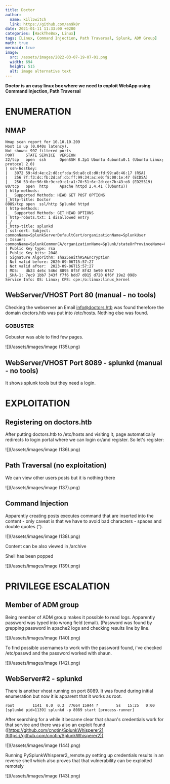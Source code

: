 ```yaml
---
title: Doctor
author:
  name: kill5witch
  link: https://github.com/an9k0r
date: 2021-01-11 11:33:00 +0200
categories: [HackTheBox, Linux]
tags: [Linux, Command Injection, Path Traversal, Splunk, ADM Group]
math: true
mermaid: true
image:
  src: /assets/images/2022-03-07-19-07-01.png
  width: 694
  height: 515
  alt: image alternative text
---
```

**Doctor is an easy linux box where we need to exploit WebApp using Command Injection, Path Traversal**
# ENUMERATION
## NMAP

```
Nmap scan report for 10.10.10.209
Host is up (0.040s latency).
Not shown: 997 filtered ports
PORT     STATE SERVICE  VERSION
22/tcp   open  ssh      OpenSSH 8.2p1 Ubuntu 4ubuntu0.1 (Ubuntu Linux; protocol 2.0)
| ssh-hostkey: 
|   3072 59:4d:4e:c2:d8:cf:da:9d:a8:c8:d0:fd:99:a8:46:17 (RSA)
|   256 7f:f3:dc:fb:2d:af:cb:ff:99:34:ac:e0:f8:00:1e:47 (ECDSA)
|_  256 53:0e:96:6b:9c:e9:c1:a1:70:51:6c:2d:ce:7b:43:e8 (ED25519)
80/tcp   open  http     Apache httpd 2.4.41 ((Ubuntu))
| http-methods: 
|_  Supported Methods: HEAD GET POST OPTIONS
|_http-title: Doctor
8089/tcp open  ssl/http Splunkd httpd
| http-methods: 
|_  Supported Methods: GET HEAD OPTIONS
| http-robots.txt: 1 disallowed entry 
|_/
|_http-title: splunkd
| ssl-cert: Subject: commonName=SplunkServerDefaultCert/organizationName=SplunkUser
| Issuer: commonName=SplunkCommonCA/organizationName=Splunk/stateOrProvinceName=CA/countryName=US
| Public Key type: rsa
| Public Key bits: 2048
| Signature Algorithm: sha256WithRSAEncryption
| Not valid before: 2020-09-06T15:57:27
| Not valid after:  2023-09-06T15:57:27
| MD5:   db23 4e5c 546d 8895 0f5f 8f42 5e90 6787
|_SHA-1: 7ec9 1bb7 343f f7f6 bdd7 d015 d720 6f6f 19e2 098b
Service Info: OS: Linux; CPE: cpe:/o:linux:linux_kernel
```

## WebServer/VHOST Port 80 (manual - no tools)

Checking the webserver an Email info@doctors.htb was found therefore the domain doctors.htb was put into /etc/hosts. Nothing else was found.

### GOBUSTER

Gobuster was able to find few pages.

![](/assets/images/image (135).png)

## WebServer/VHOST Port 8089 - splunkd (manual - no tools)

It shows splunk tools but they need a login.

# EXPLOITATION

## Registering on doctors.htb

After putting doctors.htb to /etc/hosts and visiting it, page automatically redirects to login portal where we can login or/and register. So let's register:

![](/assets/images/image (136).png)

## Path Traversal (no exploitation)

We can view other users posts but it is nothing there

![](/assets/images/image (137).png)

## Command Injection

Apparently creating posts executes command that are inserted into the content - only caveat is that we have to avoid bad characters - spaces and double quotes (").&#x20;

![](/assets/images/image (138).png)

Content can be also viewed in /archive

Shell has been popped

![](/assets/images/image (139).png)

# PRIVILEGE ESCALATION

## Member of ADM group&#x20;

Being member of ADM group makes it possible to read logs. Apparently password was typed into wrong field (email). (Password was found by grepping password in apache2 logs and checking results line by line.&#x20;

![](/assets/images/image (140).png)

To find possible usernames to work with the password found, i've checked /etc/passwd and the password worked with shaun.

![](/assets/images/image (142).png)

## WebServer#2 - splunkd

There is another vhost running on port 8089. It was found during initial enumeration but now it is apparent that it works as root.

```
root        1141  0.0  0.3  77664 15944 ?        Ss   15:25   0:00 [splunkd pid=1139] splunkd -p 8089 start [process-runner]
```

After searching for a while it became clear that shaun's credentials work for that service and there was also an exploit found ([https://github.com/cnotin/SplunkWhisperer2](https://github.com/cnotin/SplunkWhisperer2))

![](/assets/images/image (144).png)

Running PySplunkWhisperer2\_remote.py setting up credentials results in an reverse shell which also proves that that vulnerability can be exploited remotely

![](/assets/images/image (143).png)